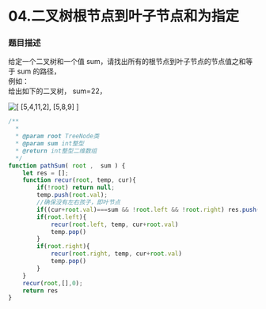 # 04.二叉树根节点到叶子节点和为指定

### 题目描述

给定一个二叉树和一个值 sum，请找出所有的根节点到叶子节点的节点值之和等于 sum 的路径，\
例如：\
给出如下的二叉树， sum=22，

![\[ \[5,4,11,2\], \[5,8,9\] \]](<../../../.gitbook/assets/image (9).png>)

```javascript
/**
  * 
  * @param root TreeNode类 
  * @param sum int整型 
  * @return int整型二维数组
  */
function pathSum( root ,  sum ) {
    let res = [];
    function recur(root, temp, cur){
        if(!root) return null;
        temp.push(root.val);
        //确保没有左右孩子，即叶节点
        if((cur+root.val)===sum && !root.left && !root.right) res.push([...temp])
        if(root.left){
            recur(root.left, temp, cur+root.val)
            temp.pop()
        } 
        if(root.right){
            recur(root.right, temp, cur+root.val)
            temp.pop()
        }
    }
    recur(root,[],0);
    return res
}
```

